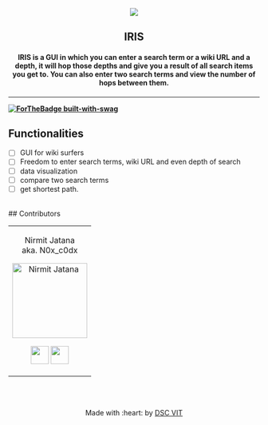 <p align="center">
<a href="https://dscvit.com">
	<img src="https://user-images.githubusercontent.com/30529572/72455010-fb38d400-37e7-11ea-9c1e-8cdeb5f5906e.png" />
</a>
	<h2 align="center">IRIS</h2>
	<h4 align="center"> IRIS is a GUI in which you can enter a search term or a wiki URL and a depth, it will hop those depths and give you a result of all search items you get to. You can also enter two search terms and view the number of hops between them.<h4>
</p>

---

[![ForTheBadge built-with-swag](http://ForTheBadge.com/images/badges/built-with-swag.svg)](https://GitHub.com/Nirmitjatana/)


## Functionalities
- [ ]  GUI for wiki surfers
- [ ]  Freedom to enter search terms, wiki URL and even depth of search
- [ ]  data visualization
- [ ]  compare two search terms
- [ ]  get shortest path.

<br>
## Contributors

<table>
<tr align="center">


<td>

Nirmit Jatana <br> aka. N0x_c0dx

<p align="center">
<img src = "https://dscvit.com/images/techteam/nirmit.jpeg" width="150" height="150" alt="Nirmit Jatana">
</p>
<p align="center">
<a href = "https://github.com/Nirmitjatana"><img src = "http://www.iconninja.com/files/241/825/211/round-collaboration-social-github-code-circle-network-icon.svg" width="36" height = "36"/></a>
<a href = "https://www.linkedin.com/in/nirmit-jatana-6814a4188/">
<img src = "http://www.iconninja.com/files/863/607/751/network-linkedin-social-connection-circular-circle-media-icon.svg" width="36" height="36"/>
</a>
</p>
</td>




</tr>
  </table>

<br>
<br>

<p align="center">
	Made with :heart: by <a href="https://dscvit.com">DSC VIT</a>
</p>
